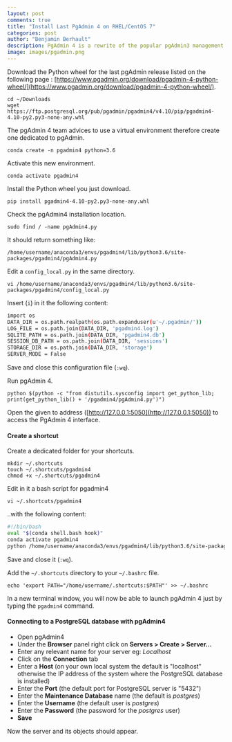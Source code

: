 ```yaml
---
layout: post
comments: true
title: "Install Last PgAdmin 4 on RHEL/CentOS 7"
categories: post
author: "Benjamin Berhault"
description: PgAdmin 4 is a rewrite of the popular pgAdmin3 management tool for the PostgreSQL (<a href="http://www.postgresql.org">http://www.postgresql.org</a>) database. Installing the last version under CentOS 7 can be a bit tricky, here it is one way how to do it.
image: images/pgadmin.png
---
```


Download the Python wheel for the last pgAdmin release listed on the following page : [https://www.pgadmin.org/download/pgadmin-4-python-wheel/](https://www.pgadmin.org/download/pgadmin-4-python-wheel/).
```console
cd ~/Downloads
wget https://ftp.postgresql.org/pub/pgadmin/pgadmin4/v4.10/pip/pgadmin4-4.10-py2.py3-none-any.whl
```

The pgAdmin 4 team advices to use a virtual environment therefore create one dedicated to pgAdmin.
```console
conda create -n pgadmin4 python=3.6
```

Activate this new environment.
```console
conda activate pgadmin4
```

Install the Python wheel you just download.
```console
pip install pgadmin4-4.10-py2.py3-none-any.whl
```

Check the pgAdmin4 installation location.
```console
sudo find / -name pgAdmin4.py
```

It should return something like:
```console
/home/username/anaconda3/envs/pgadmin4/lib/python3.6/site-packages/pgadmin4/pgAdmin4.py
```

Edit a `config_local.py` in the same directory.
```console
vi /home/username/anaconda3/envs/pgadmin4/lib/python3.6/site-packages/pgadmin4/config_local.py
```

Insert (`i`) in it the following content: 
```bash
import os
DATA_DIR = os.path.realpath(os.path.expanduser(u'~/.pgadmin/'))
LOG_FILE = os.path.join(DATA_DIR, 'pgadmin4.log')
SQLITE_PATH = os.path.join(DATA_DIR, 'pgadmin4.db')
SESSION_DB_PATH = os.path.join(DATA_DIR, 'sessions') 
STORAGE_DIR = os.path.join(DATA_DIR, 'storage')
SERVER_MODE = False
```

Save and close this configuration file (`:wq`).

Run pgAdmin 4.
```console
python $(python -c "from distutils.sysconfig import get_python_lib; print(get_python_lib() + '/pgadmin4/pgAdmin4.py')")
```

Open the given to address ([http://127.0.0.1:5050](http://127.0.0.1:5050)) to access the PgAdmin 4 interface.

#### Create a shortcut

Create a dedicated folder for your shortcuts.
```console
mkdir ~/.shortcuts
touch ~/.shortcuts/pgadmin4
chmod +x ~/.shortcuts/pgadmin4
```

Edit in it a bash script for pgadmin4 
```console
vi ~/.shortcuts/pgadmin4
```

..with the following content: 
```bash
#!/bin/bash
eval "$(conda shell.bash hook)"
conda activate pgadmin4
python /home/username/anaconda3/envs/pgadmin4/lib/python3.6/site-packages/pgadmin4/pgAdmin4.py
```

Save and close it (`:wq`).

Add the `~/.shortcuts` directory to your `~/.bashrc` file.
```console
echo 'export PATH="/home/username/.shortcuts:$PATH"' >> ~/.bashrc
```

In a new terminal window, you will now be able to launch pgAdmin 4 just by typing the `pgadmin4` command.


#### Connecting to a PostgreSQL database with pgAdmin4

* Open pgAdmin4
* Under the **Browser** panel right click on **Servers > Create > Server...** 
* Enter any relevant name for your server eg: *Localhost*
* Click on the **Connection** tab
* Enter a **Host** (on your own local system the default is "localhost" otherwise the IP address of the system where the PostgreSQL database is installed)
* Enter the **Port** (the default port for PostgreSQL server is "5432")
* Enter the **Maintenance Database** name (the default is *postgres*)
* Enter the **Username** (the default user is *postgres*)
* Enter the **Password** (the password for the *postgres* user)
* **Save**

Now the server and its objects should appear.